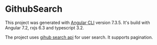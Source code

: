 # GithubSearch

This project was generated with [Angular CLI](https://github.com/angular/angular-cli) version 7.3.5. It's build with Angular 7.2, rxjs 6.3 and typescript 3.2. 

The project uses [gihub search api](https://developer.github.com/v3/) for user search. It supports pagination.